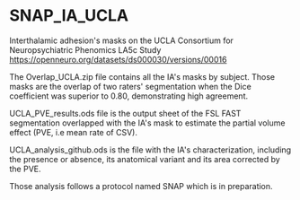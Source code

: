 # SNAP_IA_UCLA
Interthalamic adhesion's masks on the UCLA Consortium for Neuropsychiatric Phenomics LA5c Study
https://openneuro.org/datasets/ds000030/versions/00016

The Overlap_UCLA.zip file contains all the IA's masks by subject. Those masks are the overlap of two raters' segmentation when the Dice coefficient was superior to 0.80, demonstrating high agreement. 

UCLA_PVE_results.ods file is the output sheet of the FSL FAST segmentation overlapped with the IA's mask to estimate the partial volume effect (PVE, i.e mean rate of CSV). 

UCLA_analysis_github.ods is the file with the IA's characterization, including the presence or absence, its anatomical variant and its area corrected by the PVE. 

Those analysis follows a protocol named SNAP which is in preparation. 
